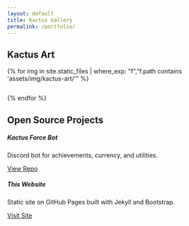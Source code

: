 ```yaml
---
layout: default
title: Kactus Gallery
permalink: /portfolio/
---
```


<section class="container py-5">
  <h2>Kactus Art</h2>
  <div class="row g-3">
    {% for img in site.static_files | where_exp: "f","f.path contains 'assets/img/kactus-art/'" %}
    <figure class="col-6 col-md-3">
      <a href="{{ img.path | relative_url }}" data-lightbox="kactus-art">
        <img src="{{ img.path | relative_url }}" class="img-fluid rounded" alt="">
      </a>
    </figure>
    {% endfor %}
  </div>
</section>

<section class="container py-5">
  <h2>Open Source Projects</h2>
  <div class="row row-cols-1 row-cols-md-2 g-4">
    <div class="col">
      <div class="card h-100">
        <div class="card-body d-flex flex-column">
          <h5 class="card-title">Kactus Force Bot</h5>
          <p class="card-text">Discord bot for achievements, currency, and utilities.</p>
          <a href="https://github.com/your-username/KactusForceBot" target="_blank" class="mt-auto btn btn-primary">View Repo</a>
        </div>
      </div>
    </div>
    <div class="col">
      <div class="card h-100">
        <div class="card-body d-flex flex-column">
          <h5 class="card-title">This Website</h5>
          <p class="card-text">Static site on GitHub Pages built with Jekyll and Bootstrap.</p>
          <a href="https://your-username.github.io" target="_blank" class="mt-auto btn btn-primary">Visit Site</a>
        </div>
      </div>
    </div>
  </div>
</section>